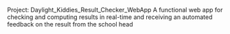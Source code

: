 Project:  Daylight_Kiddies_Result_Checker_WebApp
A functional web app for checking and computing results in real-time and receiving an automated feedback on the result from the school head

